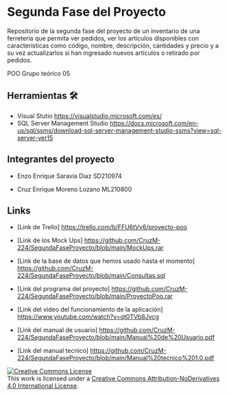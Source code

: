 # Segunda Fase del Proyecto
Repositorio de la segunda fase del proyecto de un inventario de una ferretería que permita ver pedidos, ver los artículos disponibles con características como código, nombre, descripción, cantidades y precio y a su vez actualizarlos si han ingresado nuevos artículos o retirado por pedidos.

POO Grupo teórico 05

## Herramientas 🛠️
* Visual Stutio https://visualstudio.microsoft.com/es/
* SQL Server Management Studio https://docs.microsoft.com/en-us/sql/ssms/download-sql-server-management-studio-ssms?view=sql-server-ver15

## Integrantes del proyecto

* Enzo Enrique Saravia Diaz SD210974

* Cruz Enrique Moreno Lozano ML210800

## Links

* [Link de Trello] https://trello.com/b/FFU6tVv6/proyecto-poo

* [Link de los Mock Ups] https://github.com/CruzM-224/SegundaFaseProyecto/blob/main/MockUps.rar

* [Link de la base de datos que hemos usado hasta el momento] https://github.com/CruzM-224/SegundaFaseProyecto/blob/main/Consultas.sql

* [Link del programa del proyecto] https://github.com/CruzM-224/SegundaFaseProyecto/blob/main/ProyectoPoo.rar

* [Link del video del funcionamiento de la aplicación] https://www.youtube.com/watch?v=qt0TVb8Jvcg

* [Link del manual de usuario] https://github.com/CruzM-224/SegundaFaseProyecto/blob/main/Manual%20de%20Usuario.pdf

* [Link del manual tecnico] https://github.com/CruzM-224/SegundaFaseProyecto/blob/main/Manual%20tecnico%201.0.pdf

<a rel="license" href="http://creativecommons.org/licenses/by-nd/4.0/"><img alt="Creative Commons License" style="border-width:0" src="https://i.creativecommons.org/l/by-nd/4.0/88x31.png" /></a><br />This work is licensed under a <a rel="license" href="http://creativecommons.org/licenses/by-nd/4.0/">Creative Commons Attribution-NoDerivatives 4.0 International License</a>.
